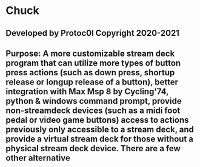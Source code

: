 # Chuck
Developed by Protoc0l Copyright 2020-2021
-------------------------------------------
Purpose: A more customizable stream deck program that can utilize more types of button press actions (such as down press, shortup release or longup release of a button), better integration with Max Msp 8 by Cycling'74, python & windows command prompt, provide non-streamdeck devices (such as a midi foot pedal or video game buttons) access to actions previously only accessible to a stream deck, and provide a virtual stream deck for those without a physical stream deck device. There are a few other alternative
-------------------------------------------
